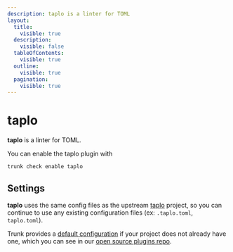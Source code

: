 ```yaml
---
description: taplo is a linter for TOML
layout:
  title:
    visible: true
  description:
    visible: false
  tableOfContents:
    visible: true
  outline:
    visible: true
  pagination:
    visible: true
---
```


# taplo

**taplo** is a linter for TOML.

You can enable the taplo plugin with

```shell
trunk check enable taplo
```

## Settings


**taplo** uses the same config files as the
upstream [taplo](https://github.com/tamasfe/taplo#readme) project, so you can continue to use any
existing configuration files (ex: `.taplo.toml`, `taplo.toml`).
    

Trunk provides a [default configuration](https://github.com/trunk-io/plugins/tree/main/linters/taplo) if your project does not already have one,
which you can see in our [open source plugins repo](https://github.com/trunk-io/plugins/tree/main).
